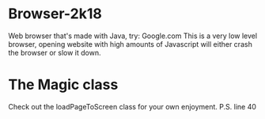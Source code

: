 # Browser-2k18
Web browser that's made with Java, try: Google.com
This is a very low level browser, opening website with high amounts of Javascript will either crash the browser or slow it down.

# The Magic class
Check out the loadPageToScreen class for your own enjoyment.
P.S. line 40

